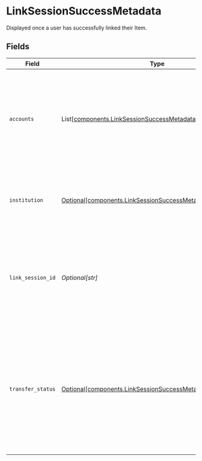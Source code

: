 # LinkSessionSuccessMetadata

Displayed once a user has successfully linked their Item.


## Fields

| Field                                                                                                                                                                                                                                                                                                                 | Type                                                                                                                                                                                                                                                                                                                  | Required                                                                                                                                                                                                                                                                                                              | Description                                                                                                                                                                                                                                                                                                           |
| --------------------------------------------------------------------------------------------------------------------------------------------------------------------------------------------------------------------------------------------------------------------------------------------------------------------- | --------------------------------------------------------------------------------------------------------------------------------------------------------------------------------------------------------------------------------------------------------------------------------------------------------------------- | --------------------------------------------------------------------------------------------------------------------------------------------------------------------------------------------------------------------------------------------------------------------------------------------------------------------- | --------------------------------------------------------------------------------------------------------------------------------------------------------------------------------------------------------------------------------------------------------------------------------------------------------------------- |
| `accounts`                                                                                                                                                                                                                                                                                                            | List[[components.LinkSessionSuccessMetadataAccount](../../models/shared/linksessionsuccessmetadataaccount.md)]                                                                                                                                                                                                        | :heavy_minus_sign:                                                                                                                                                                                                                                                                                                    | A list of accounts attached to the connected Item. If Account Select is enabled via the developer dashboard, `accounts` will only include selected accounts.                                                                                                                                                          |
| `institution`                                                                                                                                                                                                                                                                                                         | [Optional[components.LinkSessionSuccessMetadataInstitution]](../../models/shared/linksessionsuccessmetadatainstitution.md)                                                                                                                                                                                            | :heavy_minus_sign:                                                                                                                                                                                                                                                                                                    | An institution object. If the Item was created via Same-Day micro-deposit verification, will be `null`.                                                                                                                                                                                                               |
| `link_session_id`                                                                                                                                                                                                                                                                                                     | *Optional[str]*                                                                                                                                                                                                                                                                                                       | :heavy_minus_sign:                                                                                                                                                                                                                                                                                                    | A unique identifier associated with a user's actions and events through the Link flow. Include this identifier when opening a support ticket for faster turnaround.                                                                                                                                                   |
| `transfer_status`                                                                                                                                                                                                                                                                                                     | [Optional[components.LinkSessionSuccessMetadataTransferStatus]](../../models/shared/linksessionsuccessmetadatatransferstatus.md)                                                                                                                                                                                      | :heavy_minus_sign:                                                                                                                                                                                                                                                                                                    | The status of a transfer. Returned only when [Transfer UI](/docs/transfer/using-transfer-ui) is implemented.<br/><br/>- `COMPLETE` – The transfer was completed.<br/>- `INCOMPLETE` – The transfer could not be completed. For help, see [Troubleshooting transfers](/docs/transfer/using-transfer-ui#troubleshooting-transfers). |